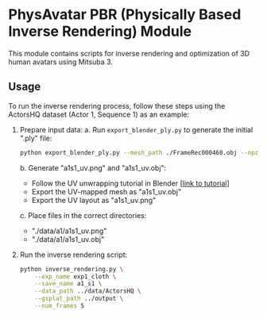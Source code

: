 # PhysAvatar PBR (Physically Based Inverse Rendering) Module

This module contains scripts for inverse rendering and optimization of 3D human avatars using Mitsuba 3.

## Usage

To run the inverse rendering process, follow these steps using the ActorsHQ dataset (Actor 1, Sequence 1) as an example:

1. Prepare input data:
   a. Run `export_blender_ply.py` to generate the initial ".ply" file:
      ```bash
      python export_blender_ply.py --mesh_path ./FrameRec000460.obj --npz_path ../output/actor01/seq01/ --name a1/a1s1 --output_dir ./data/a1/
      ```
   b. Generate "a1s1_uv.png" and "a1s1_uv.obj":
      - Follow the UV unwrapping tutorial in Blender [[link to tutorial](https://docs.google.com/presentation/d/e/2PACX-1vTyl0x6Df6o_MFkzuAa_yYsadPJmw5F8NZkjYCFO2zGFVgqggbp_mpDCs4vnOYR0ZEKgbhFLxnsnooM/pub?start=false&loop=false&delayms=3000&slide=id.g2fc63c2ad8e_0_44)]
      - Export the UV-mapped mesh as "a1s1_uv.obj"
      - Export the UV layout as "a1s1_uv.png"

   c. Place files in the correct directories:
      - "./data/a1/a1s1_uv.png"
      - "./data/a1/a1s1_uv.obj"

2. Run the inverse rendering script:
   ```bash
   python inverse_rendering.py \
       --exp_name exp1_cloth \
       --save_name a1_s1 \
       --data_path ../data/ActorsHQ \
       --gsplat_path ../output \
       --num_frames 5
   ```

